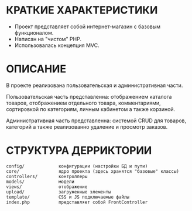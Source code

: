 # КРАТКИЕ ХАРАКТЕРИСТИКИ

- Проект представляет собой интернет-магазин с базовым функционалом. 
- Написан на "чистом" PHP. 
- Использовалась концепция MVC.

# ОПИСАНИЕ

В проекте реализована пользовательская и административная части. 

Пользовательская часть представленна: отображением каталога товаров, отображением отдельного товара, комментариями, сортировкой по категориям, личным кабинетом а также корзиной. 

Административная часть представленна: системой CRUD для товаров, категорий а также реализованно удаление и просмотр заказов.


# СТРУКТУРА ДЕРРИКТОРИИ

	config/	            конфигурации (настройки БД и пути) 
	core/               ядро проекта (здесь хранятся "базовые" классы)
	controllers/        контроллеры
	models/             модели
	views/              отображение
	upload/             загруженные элементы
	template/           CSS и JS подключаемые файлы
	index.php           представляет собой FrontController
